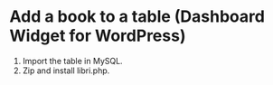 Add a book to a table (Dashboard Widget for WordPress)
======================================================

1. Import the table in MySQL.
2. Zip and install libri.php.
